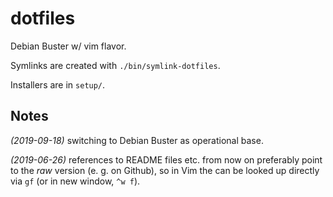 # dotfiles

Debian Buster w/ vim flavor.

Symlinks are created with `./bin/symlink-dotfiles`.

Installers are in `setup/`.

## Notes

*(2019-09-18)* switching to Debian Buster as operational base.

*(2019-06-26)* references to README files etc. from now on preferably point to
the _raw_ version (e. g. on Github), so in Vim the can be looked up directly
via `gf` (or in new window, `^w f`).
